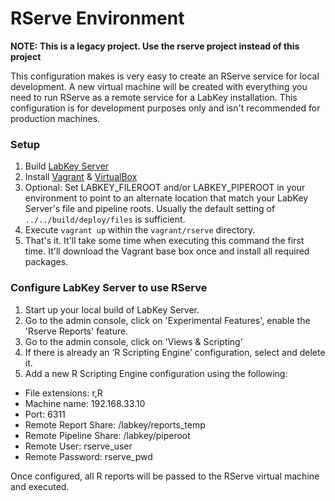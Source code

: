 RServe Environment
==================

**NOTE: This is a legacy project. Use the rserve project instead of this project**

This configuration makes is very easy to create an RServe service for local development.  A new virtual machine will be created with everything you need to run RServe as a remote service for a LabKey installation.  This configuration is for development purposes only and isn't recommended for production machines.

### Setup
1. Build [LabKey Server](https://www.labkey.org/wiki/home/Documentation/page.view?name=build)
2. Install [Vagrant](http://www.vagrantup.com) & [VirtualBox](https://www.virtualbox.org)
3. Optional: Set LABKEY_FILEROOT and/or LABKEY_PIPEROOT in your environment to point to an alternate location that match your LabKey Server's file and pipeline roots.  Usually the default setting of `../../build/deploy/files` is sufficient.
4. Execute `vagrant up` within the `vagrant/rserve` directory.
5. That's it. It'll take some time when executing this command the first time. It'll download the Vagrant base box once and install all required packages.

### Configure LabKey Server to use RServe
1. Start up your local build of LabKey Server.
2. Go to the admin console, click on 'Experimental Features', enable the 'Rserve Reports' feature.
3. Go to the admin console, click on 'Views & Scripting'
4. If there is already an ‘R Scripting Engine’ configuration, select and delete it.
5. Add a new R Scripting Engine configuration using the following:
- File extensions: r,R
- Machine name: 192.168.33.10
- Port: 6311
- Remote Report Share: /labkey/reports_temp
- Remote Pipeline Share: /labkey/piperoot
- Remote User: rserve_user
- Remote Password: rserve_pwd

Once configured, all R reports will be passed to the RServe virtual machine and executed.
